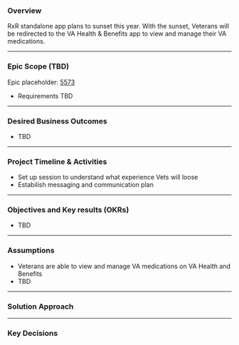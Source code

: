 
### Overview

RxR standalone app plans to sunset this year.  With the sunset, Veterans will be redirected to the VA Health & Benefits app to view and manage their VA medications.  



---
### Epic Scope (TBD)
Epic placeholder: [5573](https://github.com/department-of-veterans-affairs/va-mobile-app/issues/5573)

* Requirements TBD
---
### Desired Business Outcomes

* TBD

---
### Project Timeline & Activities

* Set up session to understand what experience Vets will loose
* Estabilish messaging and communication plan

---
### Objectives and Key results (OKRs)

* TBD


---
### Assumptions

* Veterans are able to view and manage VA medications on VA Health and Benefits
* TBD

---
### Solution Approach


---
### Key Decisions
